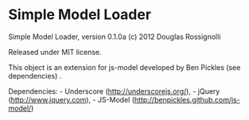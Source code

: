 Simple Model Loader
===================

Simple Model Loader, version 0.1.0a (c) 2012 Douglas Rossignolli
 
Released under MIT license.
 
This object is an extension for js-model developed by Ben Pickles (see dependencies) . 

Dependencies: 
	- Underscore (http://underscorejs.org/), 
	- jQuery (http://www.jquery.com),
	- JS-Model (http://benpickles.github.com/js-model/)

